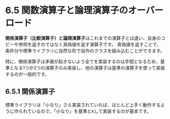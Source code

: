 # 6.5 関数演算子と論理演算子のオーバーロード
**関係演算子（比較演算子）**と**論理演算子**はこれまでの演算子とは違い、自身のコピーや参照を返すのではなく真偽値を返す演算子です。
真偽値を返すことで、条件分や標準ライブラリに自然な形で自作のクラスを組み込むことができます。

特に、関係演算子は矛盾が起きないよう全てを実装するのは手間となるため、基準となる1つか2つの演算子のみ実装し、他の演算子は基準の演算子を使って実装するのが一般的です。

## 6.5.1 関係演算子
標準ライブラリは「小なり」さえ実装されていれば、ほとんど上手く動作するように作られているので、「小なり」を基準とkして実装するのが基本です。

